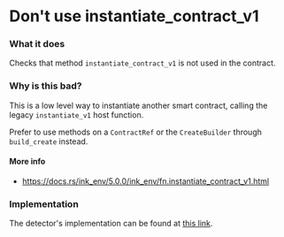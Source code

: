 # Don't use instantiate_contract_v1

### What it does

Checks that method `instantiate_contract_v1` is not used in the contract.

### Why is this bad?

This is a low level way to instantiate another smart contract, calling the legacy `instantiate_v1` host function.

Prefer to use methods on a `ContractRef` or the `CreateBuilder` through `build_create` instead.

#### More info

- https://docs.rs/ink_env/5.0.0/ink_env/fn.instantiate_contract_v1.html

### Implementation

The detector's implementation can be found at [this link](https://github.com/CoinFabrik/scout/tree/main/detectors/dont-use-instantiate-contract-v1).
